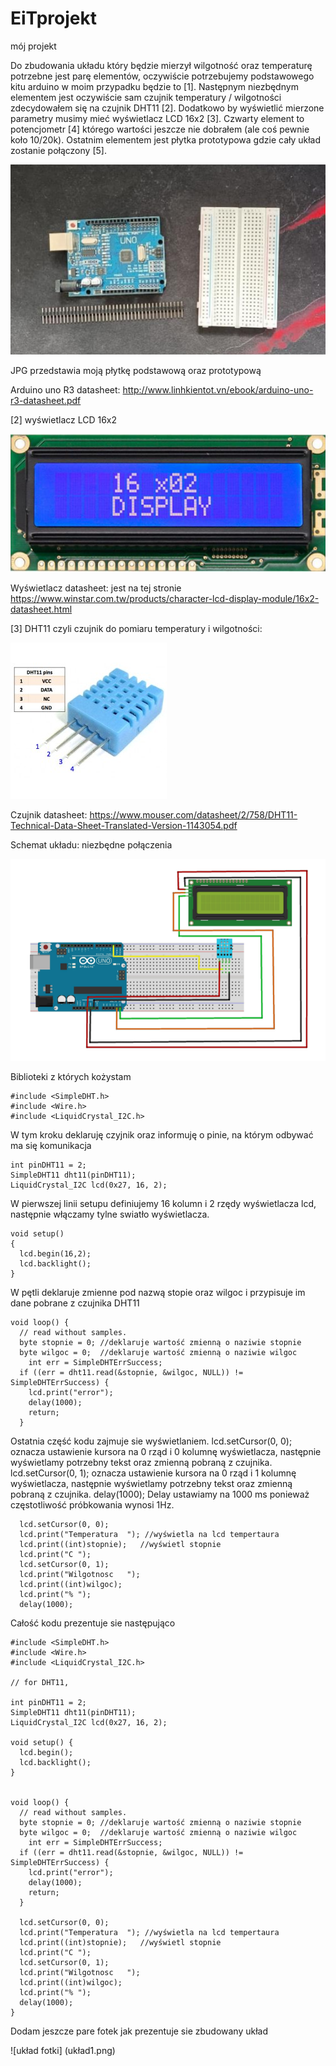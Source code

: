 # EiTprojekt
mój projekt

Do zbudowania układu który będzie mierzył wilgotność oraz temperaturę potrzebne jest parę 
elementów, oczywiście potrzebujemy podstawowego kitu arduino w moim przypadku będzie to [1]. 
Następnym niezbędnym elementem jest oczywiście sam czujnik temperatury / wilgotności 
zdecydowałem się na czujnik DHT11 [2]. Dodatkowo by wyświetlić mierzone parametry musimy mieć 
wyświetlacz LCD 16x2 [3]. Czwarty element to potencjometr [4] którego wartości jeszcze nie 
dobrałem (ale coś pewnie koło 10/20k). Ostatnim elementem jest płytka prototypowa gdzie cały 
układ zostanie połączony [5]. 

![1 i 5 płytka arduino uno R3 + płytka prototypowa](jpg1.png)

JPG przedstawia moją płytkę podstawową oraz prototypową

Arduino uno R3 datasheet:
http://www.linhkientot.vn/ebook/arduino-uno-r3-datasheet.pdf

[2] wyświetlacz LCD 16x2

![2 wyświetlacz LCD16x2](wyswietlacz.png)

Wyświetlacz datasheet: jest na tej stronie 
https://www.winstar.com.tw/products/character-lcd-display-module/16x2-datasheet.html

[3] DHT11 czyli czujnik do pomiaru temperatury i wilgotności:

![czujnik DHT11](dht11.jpg)

Czujnik datasheet:
https://www.mouser.com/datasheet/2/758/DHT11-Technical-Data-Sheet-Translated-Version-1143054.pdf

Schemat układu: niezbędne połączenia 

![schemat układu](schemat.png)


Biblioteki z których kożystam
```cp 
#include <SimpleDHT.h>
#include <Wire.h> 
#include <LiquidCrystal_I2C.h>
```

W tym kroku deklaruję czyjnik oraz informuję o pinie, na którym odbywać ma się komunikacja
```cp 
int pinDHT11 = 2;
SimpleDHT11 dht11(pinDHT11);
LiquidCrystal_I2C lcd(0x27, 16, 2);
``` 


W pierwszej linii setupu definiujemy 16 kolumn i 2 rzędy wyświetlacza lcd, następnie włączamy tylne swiatło wyświetlacza.

```cp 
void setup()
{
  lcd.begin(16,2);
  lcd.backlight();
}
```

W pętli deklaruje zmienne pod nazwą stopie oraz wilgoc i przypisuje im dane pobrane z czujnika DHT11

```cp
void loop() {
  // read without samples.
  byte stopnie = 0; //deklaruje wartość zmienną o naziwie stopnie
  byte wilgoc = 0;  //deklaruje wartość zmienną o naziwie wilgoc
    int err = SimpleDHTErrSuccess;
  if ((err = dht11.read(&stopnie, &wilgoc, NULL)) != SimpleDHTErrSuccess) {
    lcd.print("error");
    delay(1000);
    return;
  }
  ```
  Ostatnia część kodu zajmuje sie wyświetlaniem.
  lcd.setCursor(0, 0); oznacza ustawienie kursora na 0 rząd i 0 kolumnę wyświetlacza,
  następnie wyświetlamy potrzebny tekst oraz zmienną pobraną z czujnika.
  lcd.setCursor(0, 1); oznacza ustawienie kursora na 0 rząd i 1 kolumnę wyświetlacza,
  następnie wyświetlamy potrzebny tekst oraz zmienną pobraną z czujnika.
  delay(1000); Delay ustawiamy na 1000 ms ponieważ częstotliwość próbkowania wynosi 1Hz.

```cp
  lcd.setCursor(0, 0);
  lcd.print("Temperatura  "); //wyświetla na lcd tempertaura 
  lcd.print((int)stopnie);   //wyświetl stopnie 
  lcd.print("C ");
  lcd.setCursor(0, 1);
  lcd.print("Wilgotnosc   ");
  lcd.print((int)wilgoc);
  lcd.print("% ");
  delay(1000);
```

Całość kodu prezentuje sie następująco
```cp
#include <SimpleDHT.h>
#include <Wire.h> 
#include <LiquidCrystal_I2C.h>

// for DHT11, 

int pinDHT11 = 2;
SimpleDHT11 dht11(pinDHT11);
LiquidCrystal_I2C lcd(0x27, 16, 2);

void setup() {
  lcd.begin();
  lcd.backlight();
}


void loop() {
  // read without samples.
  byte stopnie = 0; //deklaruje wartość zmienną o naziwie stopnie
  byte wilgoc = 0;  //deklaruje wartość zmienną o naziwie wilgoc
    int err = SimpleDHTErrSuccess;
  if ((err = dht11.read(&stopnie, &wilgoc, NULL)) != SimpleDHTErrSuccess) {
    lcd.print("error");
    delay(1000);
    return;
  }
   
  lcd.setCursor(0, 0);
  lcd.print("Temperatura  "); //wyświetla na lcd tempertaura 
  lcd.print((int)stopnie);   //wyświetl stopnie 
  lcd.print("C ");
  lcd.setCursor(0, 1);
  lcd.print("Wilgotnosc   ");
  lcd.print((int)wilgoc);
  lcd.print("% ");
  delay(1000);
}
```

Dodam jeszcze pare fotek jak prezentuje sie zbudowany układ 

![układ fotki] (układ1.png)































